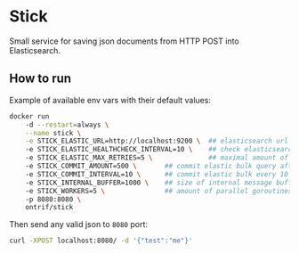 # Stick
Small service for saving json documents from HTTP POST into Elasticsearch.

## How to run
Example of available env vars with their default values:
```bash
docker run
    -d --restart=always \
    --name stick \
    -e STICK_ELASTIC_URL=http://localhost:9200 \  ## elasticsearch url
    -e STICK_ELASTIC_HEALTHCHECK_INTERVAL=10 \    ## check elasticsearch every 10 seconds
    -e STICK_ELASTIC_MAX_RETRIES=5 \              ## maximal amount of retries
    -e STICK_COMMIT_AMOUNT=500 \       ## commit elastic bulk query after 500 documents
    -e STICK_COMMIT_INTERVAL=10 \      ## commit elastic bulk every 10 seconds
    -e STICK_INTERNAL_BUFFER=1000 \    ## size of internal message buffer
    -e STICK_WORKERS=5 \               ## amount of parallel goroutines for commiting into elasticsearch
    -p 8080:8080 \
    ontrif/stick
```

Then send any valid json to `8080` port:
```bash
curl -XPOST localhost:8080/ -d '{"test":"me"}'
```
